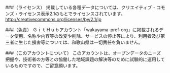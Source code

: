 ###（ライセンス）
掲載している各種データについては、クリエイティブ・コモンズ・ライセンス表示2.1のもとでライセンスされています。
http://creativecommons.org/licenses/by/2.1/jp

###（免責）
ＧｉｔＨｕｂアカウント「wakayama-pref-org」に掲載されるデータ使用、名称や内容等の改変や削除、サービスの停止等により、利用者及び第三者に生じた損害等については、和歌山県は一切責任を負いません。

###（このアカウントについて）
このアカウントは、オープンデータのニーズ把握や、技術者の方等との協働した地域課題の解決等のために試験的に運用しているものですので、ご留意願います。
